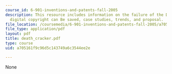 ```yaml
---
course_id: 6-901-inventions-and-patents-fall-2005
description: This resource includes information on the failure of the DMCA and how
  digital copyright can Be saved, case studies, trends, and proposal.
file_location: /coursemedia/6-901-inventions-and-patents-fall-2005/a705161f9c96d5c143749a6c3544ee2e_death_cracker.pdf
file_type: application/pdf
layout: pdf
title: death_cracker.pdf
type: course
uid: a705161f9c96d5c143749a6c3544ee2e

---
```

None